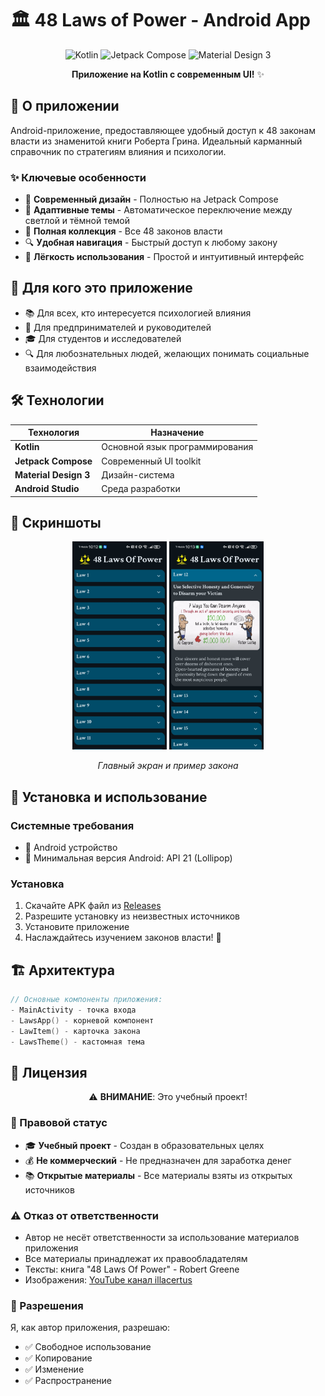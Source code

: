# 🏛️ 48 Laws of Power - Android App

<div align="center">

![Kotlin](https://img.shields.io/badge/Kotlin-7F52FF?style=for-the-badge&logo=kotlin&logoColor=white)
![Jetpack Compose](https://img.shields.io/badge/Jetpack_Compose-4285F4?style=for-the-badge&logo=jetpackcompose&logoColor=white)
![Material Design 3](https://img.shields.io/badge/Material_Design_3-757575?style=for-the-badge&logo=materialdesign&logoColor=white)

**Приложение на Kotlin с современным UI!** ✨

</div>

## 📱 О приложении

Android-приложение, предоставляющее удобный доступ к 48 законам власти из знаменитой книги Роберта Грина. Идеальный карманный справочник по стратегиям влияния и психологии.

### ✨ Ключевые особенности

- 🎨 **Современный дизайн** - Полностью на Jetpack Compose
- 🌙 **Адаптивные темы** - Автоматическое переключение между светлой и тёмной темой
- 📖 **Полная коллекция** - Все 48 законов власти
- 🔍 **Удобная навигация** - Быстрый доступ к любому закону
- 🚀 **Лёгкость использования** - Простой и интуитивный интерфейс

## 🎯 Для кого это приложение

- 📚 Для всех, кто интересуется психологией влияния
- 💼 Для предпринимателей и руководителей
- 🎓 Для студентов и исследователей
- 🔍 Для любознательных людей, желающих понимать социальные взаимодействия

## 🛠️ Технологии

<div align="center">

| Технология | Назначение |
|------------|------------|
| **Kotlin** | Основной язык программирования |
| **Jetpack Compose** | Современный UI toolkit |
| **Material Design 3** | Дизайн-система |
| **Android Studio** | Среда разработки |

</div>

## 📸 Скриншоты

<div align="center">

<img src="https://github.com/Yusi-21/48-Laws-Of-Power/raw/main/app/src/main/res/drawable/all.jpg" width="30%" alt="Все законы"/>
<img src="https://github.com/Yusi-21/48-Laws-Of-Power/raw/main/app/src/main/res/drawable/12.jpg" width="30%" alt="Закон 12"/>

*Главный экран и пример закона*

</div>

## 🚀 Установка и использование

### Системные требования
- 📱 Android устройство
- 🎯 Минимальная версия Android: API 21 (Lollipop)

### Установка
1. Скачайте APK файл из [Releases](../../releases)
2. Разрешите установку из неизвестных источников
3. Установите приложение
4. Наслаждайтесь изучением законов власти! 🎉

## 🏗️ Архитектура

```kotlin
// Основные компоненты приложения:
- MainActivity - точка входа
- LawsApp() - корневой компонент
- LawItem() - карточка закона
- LawsTheme() - кастомная тема
```

## 📄 Лицензия

<div align="center">

⚠️ **ВНИМАНИЕ**: Это учебный проект!

</div>

### 📝 Правовой статус
- 🎓 **Учебный проект** - Создан в образовательных целях
- 💰 **Не коммерческий** - Не предназначен для заработка денег  
- 📚 **Открытые материалы** - Все материалы взяты из открытых источников


### ⚠️ Отказ от ответственности
- Автор не несёт ответственности за использование материалов приложения
- Все материалы принадлежат их правообладателям
- Тексты: книга "48 Laws Of Power" - Robert Greene
- Изображения: [YouTube канал illacertus](https://youtube.com/@illacertus)

### 📄 Разрешения
Я, как автор приложения, разрешаю:
- ✅ Свободное использование
- ✅ Копирование
- ✅ Изменение
- ✅ Распространение

